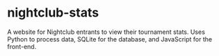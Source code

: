 # nightclub-stats
A website for Nightclub entrants to view their tournament stats. Uses Python to process data, SQLite for the database, and JavaScript for the front-end.
